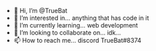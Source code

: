 - 👋 Hi, I’m @TrueBat
- 👀 I’m interested in... anything that has code in it
- 🌱 I’m currently learning... web development
- 💞️ I’m looking to collaborate on... idk...
- 📫 How to reach me... discord TrueBat#8374

<!---
TrueBat/TrueBat is a ✨ special ✨ repository because its `README.md` (this file) appears on your GitHub profile.
You can click the Preview link to take a look at your changes.
--->
